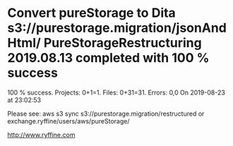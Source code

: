 # Convert pureStorage to Dita s3://purestorage.migration/jsonAndHtml/ PureStorageRestructuring 2019.08.13 completed with 100 % success

100 % success. Projects: 0+1=1.  Files: 0+31=31. Errors: 0,0  On 2019-08-23 at 23:02:53



Please see: aws s3 sync s3://purestorage.migration/restructured or exchange.ryffine/users/aws/pureStorage/

http://www.ryffine.com

